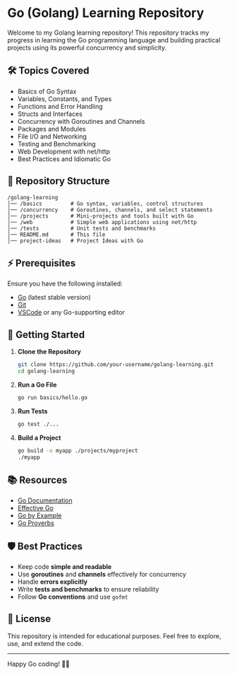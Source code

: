 # Go (Golang) Learning Repository

Welcome to my Golang learning repository! This repository tracks my progress in learning the Go programming language and building practical projects using its powerful concurrency and simplicity.

## 🛠 Topics Covered

- Basics of Go Syntax
- Variables, Constants, and Types
- Functions and Error Handling
- Structs and Interfaces
- Concurrency with Goroutines and Channels
- Packages and Modules
- File I/O and Networking
- Testing and Benchmarking
- Web Development with net/http
- Best Practices and Idiomatic Go

## 📂 Repository Structure

```
/golang-learning
│── /basics         # Go syntax, variables, control structures
│── /concurrency    # Goroutines, channels, and select statements
│── /projects       # Mini-projects and tools built with Go
│── /web            # Simple web applications using net/http
│── /tests          # Unit tests and benchmarks
│── README.md       # This file
│── project-ideas   # Project Ideas with Go
```

## ⚡ Prerequisites

Ensure you have the following installed:

- [Go](https://golang.org/dl/) (latest stable version)
- [Git](https://git-scm.com/)
- [VSCode](https://code.visualstudio.com/) or any Go-supporting editor

## 🚀 Getting Started

1. **Clone the Repository**
   ```sh
   git clone https://github.com/your-username/golang-learning.git
   cd golang-learning
   ```
2. **Run a Go File**
   ```sh
   go run basics/hello.go
   ```
3. **Run Tests**
   ```sh
   go test ./...
   ```
4. **Build a Project**
   ```sh
   go build -o myapp ./projects/myproject
   ./myapp
   ```

## 📚 Resources

- [Go Documentation](https://golang.org/doc/)
- [Effective Go](https://golang.org/doc/effective_go.html)
- [Go by Example](https://gobyexample.com/)
- [Go Proverbs](https://go-proverbs.github.io/)

## 🛡️ Best Practices

- Keep code **simple and readable**
- Use **goroutines** and **channels** effectively for concurrency
- Handle **errors explicitly**
- Write **tests and benchmarks** to ensure reliability
- Follow **Go conventions** and use `gofmt`

## 📝 License

This repository is intended for educational purposes. Feel free to explore, use, and extend the code.

---

Happy Go coding! 🐹🚀

